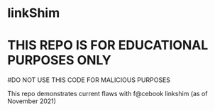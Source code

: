 # linkShim
# THIS REPO IS FOR EDUCATIONAL PURPOSES ONLY
#DO NOT USE THIS CODE FOR MALICIOUS PURPOSES

This repo demonstrates current flaws with f@cebook linkshim (as of November 2021)
